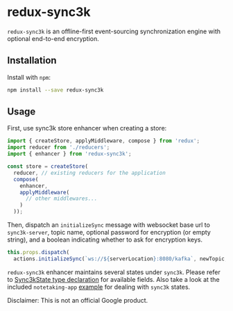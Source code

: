 # redux-sync3k

`redux-sync3k` is an offline-first event-sourcing synchronization engine with optional end-to-end encryption.

## Installation

Install with `npm`:

```sh
npm install --save redux-sync3k
```

## Usage

First, use sync3k store enhancer when creating a store:

```javascript
import { createStore, applyMiddleware, compose } from 'redux';
import reducer from './reducers';
import { enhancer } from 'redux-sync3k';

const store = createStore(
  reducer, // existing reducers for the application
  compose(
    enhancer,
    applyMiddleware(
      // other middlewares...
    )
  ));
```

Then, dispatch an `initializeSync` message with websocket base url to `sync3k-server`, topic name, optional password for encryption (or empty string), and a boolean indicating whether to ask for encryption keys.

```javascript
this.props.dispatch(
  actions.initializeSync(`ws://${serverLocation}:8080/kafka`, newTopic, password, askForKeys));
```

`redux-sync3k` enhancer maintains several states under `sync3k`. Please refer to [Sync3kState type declaration](src/states/sync3kState.d.ts) for available fields. Also take a look at the included `notetaking-app` [example](examples/notetaking-app/src/App.tsx) for dealing with `sync3k` states.

Disclaimer: This is not an official Google product.
